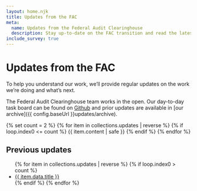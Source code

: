 ```yaml
---
layout: home.njk
title: Updates from the FAC
meta:
  name: Updates from the Federal Audit Clearinghouse
  description: Stay up-to-date on the FAC transition and read the latest on the single audit process.
include_survey: true
---
```


# Updates from the FAC

To help you understand our work, we’ll provide regular updates on the work we’re doing and what’s next. 

The Federal Audit Clearinghouse team works in the open. Our day-to-day task board can be found on [Github](https://github.com/orgs/GSA-TTS/projects/11/views/2) and prior updates are available in [our archive]({{ config.baseUrl }}updates/archive).


{% set count = 2 %}
{% for item in collections.updates | reverse %}
    {% if loop.index0 <= count %}
        {{ item.content | safe }}
    {% endif %}
{% endfor %}

<h2>Previous updates</h2>

<ul>
{% for item in collections.updates | reverse %}
    {% if loop.index0 > count %}
        <li> <a href="{{item.url}}">{{ item.data.title }}</a></li>
    {% endif %}
{% endfor %}
</ul>

<!-- 
## Week of June 10

### Security testing

The FAC completed our compliance-required security testing earlier this month and received a positive report from our oversight body. With this testing complete, the FAC has now done the majority of our Authorization to Operate (ATO) assessment. We're now working with our assessment team to complete the remaining documentation requirements. The ATO process identifies areas of potential security risk and ensures we've taken steps to reduce or eliminate those risks. It also documents our policies for keeping the FAC up-to-date. You can read more about the ATO process on [digital.gov](http://digital.gov/).

### Historical data migration

The team is closing in on final remediation for the historical audits that failed initial migration. These audits have a variety of data quality issues that don't meet the FAC's validation standards. For example, some historical audits are missing contact information for certifying officials; others incorrectly report total federal program expenditures. We follow a standardized process to address each of these issues. First, we describe the issue and analyze its prevalence in the dataset. Next, the team brainstorms ways to fix the issue, such as calculating the correct total for a summary field or using a placeholder value where information is missing. Finally, we apply the remediation to the problematic data. If you would like to learn more, visit [this GitHub issue](https://github.com/GSA-TTS/FAC/issues/3364) where we are tracking the work.

### Fixes and improvements

While the ATO team conducted the security testing, our engineering team continued to work on bug fixes and other site improvements. In the last month, the team:
- added a timer to the search results page
- improved accessibility testing
- fixed a bug related to sorting search results by cog/over

For more information on these fixes and more, see [the FAC's June 6th release](https://github.com/GSA-TTS/FAC/releases/tag/v1.20240606).


<h2 id="general" >General updates</h3>

{#
Updates are sorted with newest posts at the top. The "date" field in the update's front matter is what we use. The date in the filename is the date we create the file, and is never seen outside of the repo.
#}

<ul>
{% for item in collections.general | sort(true, true, "date") %}
    <li>{{item.content | safe }}</li>
{% endfor %}
</ul>

<h2 id="grantees-and-auditors">For grantees and auditors</h3>
<ul>
{% for item in collections.submitters | sort(true, true, "data.date") %}
    <li>{{item.content | safe }}</li>
{% endfor %}
</ul>


<h2 id="agencies">For Federal awarding agencies</h3>
<ul>
{% for item in collections.federal | sort(true, true, "time") %}
    <li>{{item.content | safe }}</li>
{% endfor %}
</ul>
-->